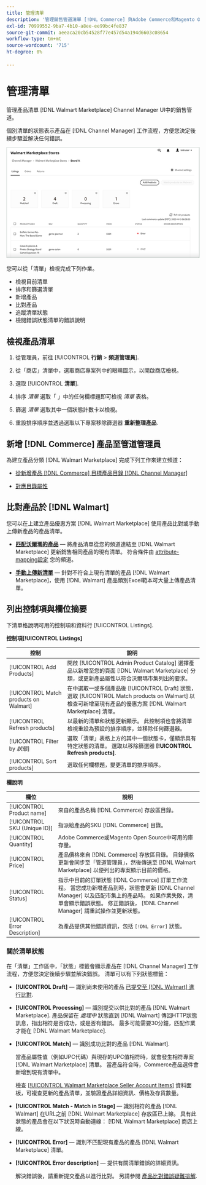 ```yaml
---
title: 管理清單
description: '管理銷售管道清單 [!DNL Commerce] 與Adobe Commerce和Magento Open Source的管道管理員一起儲存。'
exl-id: 70999552-9ba7-4b10-a8ee-ee99bc4fe837
source-git-commit: aeeaca20cb54528f77e457d54a194d6603c08654
workflow-type: tm+mt
source-wordcount: '715'
ht-degree: 0%

---
```


# 管理清單

管理產品清單 [!DNL Walmart Marketplace] Channel Manager UI中的銷售管道。

個別清單的狀態表示產品在 [!DNL Channel Manager] 工作流程，方便您決定後續步驟並解決任何錯誤。

![連線銷售管道的清單頁面](assets/listings-dashboard-view.png)

您可以從「清單」檢視完成下列作業。

* 檢視目前清單
* 排序和篩選清單
* 新增產品
* 比對產品
* 追蹤清單狀態
* 檢閱錯誤狀態清單的錯誤說明

## 檢視產品清單

1. 從管理員，前往 [!UICONTROL **行銷** > **頻道管理員**].

1. 從「商店」清單中，選取商店專案列中的眼睛圖示，以開啟商店檢視。

1. 選取 [!UICONTROL **清單**].

1. 排序 *清單* 選取「 」中的任何欄標題即可檢視 *清單* 表格。

1. 篩選 *清單* 選取其中一個狀態計數卡以檢視。

1. 重設排序順序並透過選取以下專案移除篩選器 **重新整理產品**.

## 新增 [!DNL Commerce] 產品至管道管理員

為建立產品分類 [!DNL Walmart Marketplace] 完成下列工作來建立頻道：

* [從新增產品 [!DNL Commerce] 目標產品目錄 [!DNL Channel Manager]](add-products-to-channel-store.md)

* [對應目錄屬性](map-catalog-attributes.md#configure-product-attribute-settings)

## 比對產品於 [!DNL Walmart]

您可以在上建立產品優惠方案 [!DNL Walmart Marketplace] 使用產品比對或手動上傳新產品的產品清單。

* **[匹配沃爾瑪的產品](connect-listings-to-marketplace.md)** — 將產品清單從您的頻道連結至 [!DNL Walmart Marketplace] 更新銷售相同產品的現有清單。 符合條件由 [attribute-mapping設定](map-catalog-attributes.md) 您的頻道。

* **[手動上傳新清單](connect-listings-to-marketplace.md#upload-new-product-listings)** — 針對不符合上現有清單的產品 [!DNL Walmart Marketplace]，使用 [!DNL Walmart] 產品類別Excel範本可大量上傳產品清單。

## 列出控制項與欄位摘要

下清單格說明可用的控制項和資料行 [!UICONTROL Listings].

**控制項[!UICONTROL Listings]**

| **控制** | **說明** |
|----------------------------------------|-------------------------------------------------------------------------------------------------------------------------------------------------------------------------------------------------------------------|
| [!UICONTROL Add Products] | 開啟 [!UICONTROL Admin Product Catalog] 選擇產品以新增至您的頁面 [!DNL Walmart Marketplace] 分類，或更新產品屬性以符合沃爾瑪市集列出的要求。 |
| [!UICONTROL Match products on Walmart] | 在中選取一或多個產品後 [!UICONTROL Draft] 狀態，選取 [!UICONTROL Match products on Walmart] 以檢查可新增至現有產品的優惠方案 [!DNL Walmart Marketplace] 清單。 |
| [!UICONTROL Refresh products] | 以最新的清單和狀態更新顯示。 此控制項也會將清單檢視重設為預設的排序順序，並移除任何篩選器。 |
| [!UICONTROL Filter by *狀態*] | 選取「清單」表格上方的其中一個狀態卡，僅顯示具有特定狀態的清單。 選取以移除篩選器 **[!UICONTROL Refresh products]**. |
| [!UICONTROL Sort products] | 選取任何欄標題，變更清單的排序順序。 |


**欄說明**

| **欄位** | **說明** |
|--------------------------------|-------------------------------------------------------------------------------------------------------------------------------------------------------------------------------------------------------------------------------------------------------------------------------------------------------------------------------------------------------------------|
| [!UICONTROL Product name] | 來自的產品名稱 [!DNL Commerce] 存放區目錄。 |
| [!UICONTROL SKU (Unique ID)] | 指派給產品的SKU [!DNL Commerce] 目錄。 |
| [!UICONTROL  Quantity] | Adobe Commerce或Magento Open Source中可用的庫存量。 |
| [!UICONTROL Price] | 產品價格來自 [!DNL Commerce] 存放區目錄。 目錄價格更新會同步至「管道管理員」，然後傳送至 [!DNL Walmart Marketplace]  以便列出的專案顯示目前的價格。 |
| [!UICONTROL Status] | 指示中目前的訂單狀態 [!DNL Commerce] 訂單工作流程。 當您成功新增產品到時，狀態會更新 [!DNL Channel Manager] 以及匹配市集上的產品時。 如果作業失敗，清單會顯示錯誤狀態。 修正錯誤後， [!DNL Channel Manager] 請重試操作並更新狀態。 |
| [!UICONTROL Error Description] | 為產品提供其他錯誤資訊，包括 `[!DNL Error]` 狀態。 |

### 關於清單狀態

在「清單」工作區中，「狀態」標籤會顯示產品在 [!DNL Channel Manager] 工作流程，方便您決定後續步驟並解決錯誤。 清單可以有下列狀態標籤：

* **[!UICONTROL Draft]** — 識別尚未使用的產品 [已提交至 [!DNL Walmart] 進行比對](connect-listings-to-marketplace.md#match-products).

* **[!UICONTROL Processing]** — 識別提交以供比對的產品 [!DNL Walmart Marketplace]. 產品保留在 *處理中* 狀態直到 [!DNL Walmart] 傳回HTTP狀態訊息，指出相符是否成功，或是否有錯誤。 最多可能需要30分鐘，匹配作業才能在 [!DNL Walmart Marketplace].

* **[!UICONTROL Match]** — 識別成功比對的產品 [!DNL Walmart].

   當產品屬性值（例如UPC代碼）與現存的UPC值相符時，就會發生相符專案 [!DNL Walmart Marketplace] 清單。 當產品符合時，Commerce產品選件會新增到現有清單中。

   檢查 [[!UICONTROL Walmart Marketplace Seller Account Items]](https://seller.walmart.com/items-and-inventory/manage-items) 資料面板，可複查更新的產品清單，並驗證產品詳細資訊、價格及存貨數量。

* **[!UICONTROL Match - Match in Stage]** — 識別相符的產品 [!DNL Walmart] 在URL之前 [!DNL Walmart Marketplace] 存放區已上線。 具有此狀態的產品會在以下狀況時自動連線： [!DNL Walmart Marketplace] 商店上線。

* **[!UICONTROL Error]** — 識別不匹配現有產品的產品 [!DNL Walmart Marketplace] 清單。

* **[!UICONTROL Error description]** — 提供有關清單錯誤的詳細資訊。

   解決錯誤後，請重新提交產品以進行比對。 另請參閱 [產品比對錯誤疑難排解](connect-listings-to-marketplace.md#troubleshoot-product-match-errors).
